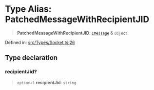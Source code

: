 # Type Alias: PatchedMessageWithRecipientJID

> **PatchedMessageWithRecipientJID**: [`IMessage`](../namespaces/proto/interfaces/IMessage.md) & `object`

Defined in: [src/Types/Socket.ts:26](https://github.com/Fokusdotid/Baileys/blob/6a8e2076fa4119b2d5152250d579a4fbed394533/src/Types/Socket.ts#L26)

## Type declaration

### recipientJid?

> `optional` **recipientJid**: `string`

